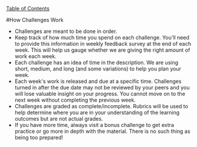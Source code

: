 [Table of Contents](README.md)

#How Challenges Work

* Challenges are meant to be done in order.
* Keep track of how much time you spend on each challenge. You'll need to provide this information in weekly feedback survey at the end of each week. This will help us gauge whether we are giving the right amount of work each week.
* Each challenge has an idea of time in the description. We are using short, medium, and long (and some variations) to help you plan your week.
* Each week's work is released and due at a specific time. Challenges turned in after the due date may not be reviewed by your peers and you will lose valuable insight on your progress. You cannot move on to the next week without completing the previous week.
* Challenges are graded as complete/incomplete. Rubrics will be used to help determine where you are in your understanding of the learning outcomes but are not actual grades. 
* If you have more time, always visit a bonus challenge to get extra practice or go more in depth with the material. There is no such thing as being too prepared!